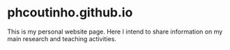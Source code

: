 # phcoutinho.github.io

This is my personal website page. Here I intend to share information on my main research and teaching activities.
